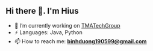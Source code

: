 ## Hi there 👋. I'm Hius

- 🔭 I’m currently working on [TMATechGroup](https://www.tma.vn/)
- ⚡ Languages: Java, Python
- 📫 How to reach me: **binhduong190599@gmail.com**

